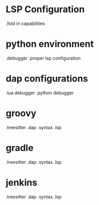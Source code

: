# LSP Configuration

.fold in capabilities


# python environment

.debugger
.proper lsp configuration

# dap configurations

.lua debugger
.python debugger


# groovy

.treesitter
.dap
.syntax
.lsp

# gradle

.treesitter
.dap
.syntax
.lsp

# jenkins

.treesitter
.dap
.syntax
.lsp

